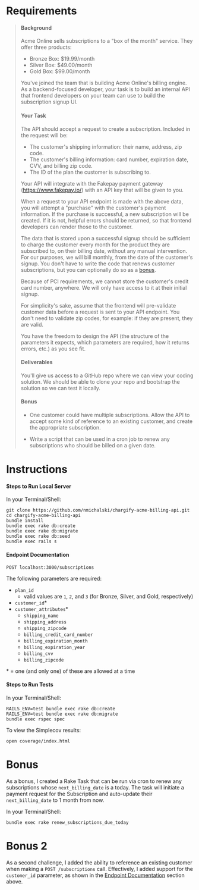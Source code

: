 # Requirements

> #### Background
> 
> Acme Online sells subscriptions to a "box of the month" service. They offer three products:
> 
> * Bronze Box: $19.99/month
> * Silver Box: $49.00/month
> * Gold Box: $99.00/month
> 
> You've joined the team that is building Acme Online's billing engine. As a backend-focused developer, your task is to build an internal API that frontend developers on your team can use to build the subscription signup UI.
> 
> #### Your Task
> The API should accept a request to create a subscription. Included in the request will be:
> 
> * The customer's shipping information: their name, address, zip code.
> * The customer's billing information: card number, expiration date, CVV, and billing zip code.
> * The ID of the plan the customer is subscribing to.
> 
> Your API will integrate with the Fakepay payment gateway (https://www.fakepay.io/) with an API key that will be given to you.
> 
> When a request to your API endpoint is made with the above data, you will attempt a "purchase" with the customer's payment information. If the purchase is successful, a new subscription will be created. If it is not, helpful errors should be returned, so that frontend developers can render those to the customer.
> 
> The data that is stored upon a successful signup should be sufficient to charge the customer every month for the product they are subscribed to, on their billing date, without any manual intervention. For our purposes, we will bill monthly, from the date of the customer's signup. You don't have to write the code that renews customer subscriptions, but you can optionally do so as a <a href="#bonus">bonus</a>.
> 
> Because of PCI requirements, we cannot store the customer's credit card number, anywhere. We will only have access to it at their initial signup.
> 
> For simplicity's sake, assume that the frontend will pre-validate customer data before a request is sent to your API endpoint. You don't need to validate zip codes, for example: if they are present, they are valid.
> 
> You have the freedom to design the API (the structure of the parameters it expects, which parameters are required, how it returns errors, etc.) as you see fit.
> 
> #### Deliverables
> You'll give us access to a GitHub repo where we can view your coding solution. We should be able to clone your repo and bootstrap the solution so we can test it locally.
> 
> #### Bonus
> * One customer could have multiple subscriptions. Allow the API to accept some kind of reference to an existing customer, and create the appropriate subscription.
> 
> * Write a script that can be used in a cron job to renew any subscriptions who should be billed on a given date.


# Instructions

#### Steps to Run Local Server
In your Terminal/Shell:

    git clone https://github.com/nmichalski/chargify-acme-billing-api.git
    cd chargify-acme-billing-api
    bundle install
    bundle exec rake db:create
    bundle exec rake db:migrate
    bundle exec rake db:seed
    bundle exec rails s

#### Endpoint Documentation

    POST localhost:3000/subscriptions

The following parameters are required:
- `plan_id`
  - valid values are `1`, `2`, and `3` (for Bronze, Silver, and Gold, respectively)
- `customer_id`\*
- `customer_attributes`\*
  - `shipping_name`
  - `shipping_address`
  - `shipping_zipcode`
  - `billing_credit_card_number`
  - `billing_expiration_month`
  - `billing_expiration_year`
  - `billing_cvv`
  - `billing_zipcode`

\* = one (and only one) of these are allowed at a time

#### Steps to Run Tests
In your Terminal/Shell:

    RAILS_ENV=test bundle exec rake db:create
    RAILS_ENV=test bundle exec rake db:migrate
    bundle exec rspec spec

To view the Simplecov results:

    open coverage/index.html

# Bonus

As a bonus, I created a Rake Task that can be run via cron to renew any subscriptions whose `next_billing_date` is a today.
The task will initiate a payment request for the Subscription and auto-update their `next_billing_date` to 1 month from now.

In your Terminal/Shell:

    bundle exec rake renew_subscriptions_due_today

# Bonus 2

As a second challenge, I added the ability to reference an existing customer when making a `POST /subscriptions` call.
Effectively, I added support for the `customer_id` parameter, as shown in the [Endpoint Documentation](#endpoint-documentation) section above.

